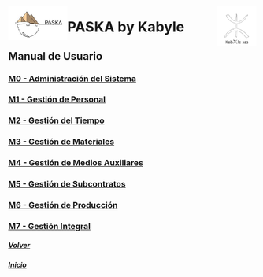 <!---![LogoKabyle-Sinfondo-palabraKabYle](https://github.com/kabyleuy/kabyle2/blob/main/resources/LogoKabyle-Sinfondo-palabraKabYle.png?raw=true)--->
<!---![PalabraKabyle](resources/LogoKabyle-Sinfondo-palabraKabYle.png)--->

<img
  width="80"
  src="resources/LogoKabyle-Sinfondo-palabraKabYle.png"
  alt="Alt text"
  title="Optional title"
  style="display: inline-block; margin: 0 auto; max-width: 300px"
  align=right>


<img
  width="120"
  src="resources/Logo1-paska-CHCH.jpg"
  alt="Alt text"
  title="Optional title"
  style="display: inline-block; margin: 0 auto; max-width: 300px"
  align=left>
  
<!---![Logo1-paska-CHCH](https://user-images.githubusercontent.com/111294790/187100277-dbd68fe2-9f6e-4175-b8bc-5bff73e4aed4.jpg)--->
# PASKA by Kabyle
## Manual de Usuario 
### [M0 - Administración del Sistema](./M0-AS.md)
### [M1 - Gestión de Personal](./M1-GP.md)
### [M2 - Gestión del Tiempo](./M2-GT.md)
### [M3 - Gestión de Materiales](./M3-GM.md)
### [M4 - Gestión de Medios Auxiliares](./M4-GMA.md)
### [M5 - Gestión de Subcontratos](./M5-GSC_caratula.md)
### [M6 - Gestión de Producción](./M6-GPR_caratula.md)
### [M7 - Gestión Integral](./M7-GI_caratula.md)

##### [Volver](./README.md) 
##### [Inicio](./README.md)  

<!---#### [Contacto](./Contacto.md)--->
 
